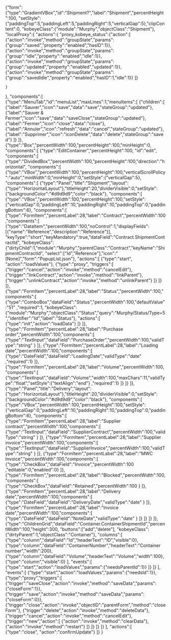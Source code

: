 {"form":{"type":"GradientVBox","id":"Shipment?","label":"Shipment","percentHeight":100,
"setStyle":{"paddingTop":5,"paddingLeft":5,"paddingRight":5,"verticalGap":5},"clipContent":0,
"kobeyeClass":{"module":"Murphy","objectClass":"Shipment"},
"localProxy":{
	"actions":{
		"proxy_kobeye_status":{"action":[
			{"action":"invoke","method":"groupState","params":{"group":"saved","property":"enabled","hasID":1}},
			{"action":"invoke","method":"groupState","params":{"group":"idle","property":"enabled","idle":1}},
			{"action":"invoke","method":"groupState","params":{"group":"updated","property":"enabled","updated":1}},
			{"action":"invoke","method":"groupState","params":{"group":"savedIdle","property":"enabled","hasID":1,"idle":1}}
		]}
		
	}
},
"components":[
	{"type":"MenuTab","id":"menuList","maxLines":1,"menuItems":[
		{"children":[
			{"label":"Sauver","icon":"save","data":"save","stateGroup":"updated"},
			{"label":"Sauver & Fermer","icon":"save","data":"saveClose","stateGroup":"updated"},
			{"label":"Fermer","icon":"close","data":"close"},
			{"label":"Annuler","icon":"refresh","data":"cancel","stateGroup":"updated"},
			{"label":"Supprimer","icon":"iconDelete","data":"delete","stateGroup":"saved"}
		]}
	]},
	{"type":"Box","percentWidth":100,"percentHeight":100,"minHeight":0,
	"components":[
		{"type":"EditContainer","percentHeight":100, "id":"edit",
		"components":[
			{"type":"DividedBox","percentWidth":100,"percentHeight":100,"direction":"horizontal",
			"components":[
				{"type":"VBox","percentWidth":100,"percentHeight":100,"verticalScrollPolicy":"auto","minWidth":0,"minHeight":0,"setStyle":{"verticalGap":5},
				"components":[
					{"type":"Panel","title":"Shipment","layout":{"type":"HorizontalLayout"},"titleHeight":20,"dividerVisible":0,"setStyle":{"backgroundColor":"#d9d9d9","color":"black"},
					"components":[
						{"type":"VBox","percentWidth":100,"percentHeight":100,"setStyle":{"verticalGap":0,"paddingLeft":10,"paddingRight":10,"paddingTop":0,"paddingBottom":6},
						"components":[	
							{"type":"FormItem","percentLabel":28,"label":"Contract","percentWidth":100,"components":[
								{"type":"DataItem","percentWidth":100,"noControl":1,"displayFields":[{"name":"Reference","description":"Reference"}],
								"keyType":"short","keyMandatory":true,"dataField":"Contract.ShipmentContractId",
								"kobeyeClass":{"dirtyChild":1,"module":"Murphy","parentClass":"Contract","keyName":"ShipmentContractId",
								"select":["Id","Reference"],"icon":"[None]","form":"PopupList.json"},
								"actions":[
									{"type":"start", "action":"loadValues"},
									{"type":"proxy", "triggers":[
										{"trigger":"cancel","action":"invoke","method":"cancelEdit"},
										{"trigger":"linkContract","action":"invoke","method":"linkParent"},
										{"trigger":"unlinkContract","action":"invoke","method":"unlinkParent"}
									]}
								]}
							]},
							{"type":"FormItem","percentLabel":28,"label":"Status","percentWidth":100,"components":[
								{"type":"ComboBox","dataField":"Status","percentWidth":100,"defaultValue":"51" ,"required":1,
								"kobeyeClass":{"module":"Murphy","objectClass":"Status","query":"Murphy/Status/Type=5","identifier":"Id","label":"Status"},
								"actions":[
									{"type":"init","action":"loadData"}
								]}
							]},
							{"type":"FormItem","percentLabel":28,"label":"Purchase order","percentWidth":100,"components":[
								{"type":"TextInput","dataField":"PurchaseOrder","percentWidth":100,"validType":"string" }
							]},
							{"type":"FormItem","percentLabel":28,"label":"Loading date","percentWidth":100,"components":[
								{"type":"DateField","dataField":"LoadingDate","validType":"date" ,"required":1}
							]},
							{"type":"FormItem","percentLabel":28,"label":"Volume","percentWidth":100,"components":[
								{"type":"TextInput","dataField":"Volume","width":100,"maxChars":11,"validType":"float","setStyle":{"textAlign":"end"} ,"required":1}
							]}
						]}
					]},
					{"type":"Panel","title":"Delivery","layout":{"type":"HorizontalLayout"},"titleHeight":20,"dividerVisible":0,"setStyle":{"backgroundColor":"#d9d9d9","color":"black"},
					"components":[
						{"type":"VBox","percentWidth":100,"percentHeight":100,"setStyle":{"verticalGap":0,"paddingLeft":10,"paddingRight":10,"paddingTop":0,"paddingBottom":6},
						"components":[	
							{"type":"FormItem","percentLabel":28,"label":"Supplier contract","percentWidth":100,"components":[
								{"type":"TextInput","dataField":"SupplierContract","percentWidth":100,"validType":"string" }
							]},
							{"type":"FormItem","percentLabel":28,"label":"Supplier invoice","percentWidth":100,"components":[
								{"type":"TextInput","dataField":"SupplierInvoice","percentWidth":100,"validType":"string" }
							]},
							{"type":"FormItem","percentLabel":28,"label":"MWC Invoice","percentWidth":100,"components":[
								{"type":"CheckBox","dataField":"Invoice","percentWidth":100 ,"editable":0,"enabled":0}
							]},
							{"type":"FormItem","percentLabel":28,"label":"Blocked","percentWidth":100,"components":[
								{"type":"CheckBox","dataField":"Retained","percentWidth":100 }
							]},
							{"type":"FormItem","percentLabel":28,"label":"Delivery date","percentWidth":100,"components":[
								{"type":"DateField","dataField":"DeliveryDate","validType":"date" }
							]},
							{"type":"FormItem","percentLabel":28,"label":"Invoice date","percentWidth":100,"components":[
								{"type":"DateField","dataField":"NoteDate","validType":"date" }
							]}
						]}
					]}
				]},
				{"type":"ChildrenGrid","dataField":"Container.ContainerShipmentId","percentWidth":100,"height":300,
				"buttons":["add","delete"],
				"kobeyeClass":{"dirtyParent":1,"objectClass":"Container"},
				"columns":[
					{"type":"column","dataField":"Id","headerText":"ID","visible":0},
					{"type":"column","dataField":"ContainerNumber","headerText":"Container number","width":200},
					{"type":"column","dataField":"Volume","headerText":"Volume","width":100},
					{"type":"column","visible":0}
				],
				"events":[
					{"type":"start","action":"loadValues","params":{"needsParentId":1}}
				]}
			]}
		],
		"events":[
			{"type":"start","action":"loadValues","params":{"needsId":1}},
			{"type":"proxy","triggers":[
				{"trigger":"saveClose","action":"invoke","method":"saveData","params":{"closeForm":1}},
				{"trigger":"save","action":"invoke","method":"saveData","params":{"closeForm":0}},
				{"trigger":"close","action":"invoke","objectID":"parentForm","method":"closeForm"},
				{"trigger":"delete","action":"invoke","method":"deleteData"},
				{"trigger":"cancel","action":"invoke","method":"cancelEdit"},
				{"trigger":"new","action":[
					{"action":"invoke","method":"clearData"},
					{"action":"invoke","method":"restart"}
				]}
			]}
		]}
	]}
],
"actions":[
	{"type":"close", "action":"confirmUpdate"}
]}
}